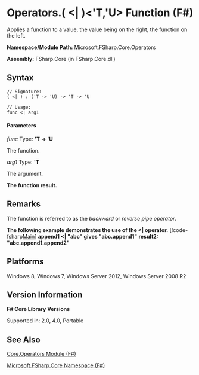 # Operators.( <| )<'T,'U> Function (F#)

Applies a function to a value, the value being on the right, the function on the left.

**Namespace/Module Path:** Microsoft.FSharp.Core.Operators

**Assembly:** FSharp.Core (in FSharp.Core.dll)


## Syntax

```
// Signature:
( <| ) : ('T -> 'U) -> 'T -> 'U

// Usage:
func <| arg1
```

#### Parameters
*func*
Type: **'T -&gt; 'U**


The function.


*arg1*
Type: **'T**


The argument.



**The function result.**
## Remarks
The function is referred to as the *backward* or *reverse pipe operator*.

**The following example demonstrates the use of the &lt;| operator.**
[!code-fsharp[Main](snippets/fsoperators/snippet4.fs)]
**append1 &lt;| "abc" gives "abc.append1"**
**result2: "abc.append1.append2"**
## Platforms
Windows 8, Windows 7, Windows Server 2012, Windows Server 2008 R2


## Version Information
**F# Core Library Versions**

Supported in: 2.0, 4.0, Portable




## See Also
[Core.Operators Module &#40;F&#35;&#41;](Core.Operators+Module+%28FSharp%29.md)

[Microsoft.FSharp.Core Namespace &#40;F&#35;&#41;](Microsoft.FSharp.Core+Namespace+%28FSharp%29.md)

